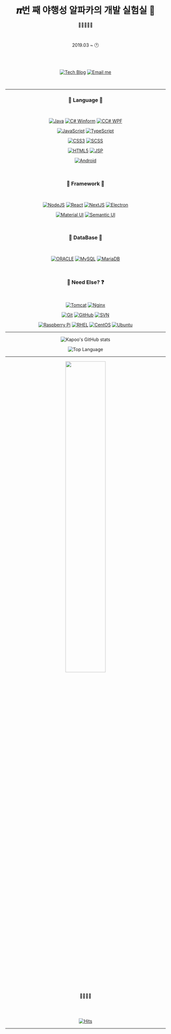 <h1 align="center">𝝅번 째 야행성 알파카의 개발 실험실 🦙</h1>
<p align="center">🦙🐾🐾🐾🐾</p>

<br />

<div align="center">
	
2019.03 ~ 🕐
	
<br />
<br />

[![Tech Blog](http://img.shields.io/badge/-Tech%20blog-29367e?style=flat&logo=github&logoWidth=25)](https://blog.itcode.dev)
[![Email me](https://img.shields.io/badge/Gmail-d14836?style=flat&logo=Gmail&logoColor=white&logoWidth=25&link=mailto:psj2716@gmail.com)](mailto:psj2716@gmail.com)
	
</div>

<br />

---

<h3 align="center">💎 Language 💎</h3>

<br />

<div align="center">

[![Java](http://img.shields.io/badge/java-007396?style=flat-square&logo=java&logoWidth=25)](https://www.java.com/ko/)
[![C# Winform](http://img.shields.io/badge/C%23%20Winform-239120?style=flat-square&logo=C%20Sharp&logoWidth=25)](https://docs.microsoft.com/ko-kr/dotnet/csharp/)
[![CC# WPF](http://img.shields.io/badge/C%23%20WPF-239120?style=flat-square&logo=C%20Sharp&logoWidth=25)](https://docs.microsoft.com/ko-kr/dotnet/csharp/)

[![JavaScript](http://img.shields.io/badge/JavaScript-F7DF1E?style=flat-square&logo=javascript&logoWidth=25&logoColor=000)](https://developer.mozilla.org/ko/docs/Web/JavaScript)
[![TypeScript](http://img.shields.io/badge/TypeScript-3178C6?style=flat-square&logo=typescript&logoWidth=25&logoColor=FFF)](https://www.typescriptlang.org/)

[![CSS3](http://img.shields.io/badge/CSS3-1572B6?style=flat-square&logo=css3&logoWidth=25)](https://developer.mozilla.org/ko/docs/Web/CSS)
[![SCSS](http://img.shields.io/badge/SCSS-CC6699?style=flat-square&logo=sass&logoWidth=25&logoColor=FFF)](https://sass-lang.com/)

[![HTML5](http://img.shields.io/badge/HTML5-E34F26?style=flat-square&logo=html5&logoWidth=25&logoColor=FFF)](https://developer.mozilla.org/ko/docs/Web/HTML)
[![JSP](http://img.shields.io/badge/JSP-007396?style=flat-square&logo=java&logoWidth=25)](https://ko.wikipedia.org/wiki/%EC%9E%90%EB%B0%94%EC%84%9C%EB%B2%84_%ED%8E%98%EC%9D%B4%EC%A7%80)

[![Android](http://img.shields.io/badge/Android-3DDC84?style=flat-square&logo=android&logoWidth=25&logoColor=FFF)](https://developer.android.com/?hl=ko)

</div>

<br />



<h3 align="center">🚀 Framework 🚀</h3>

<br />

<div align="center">

[![NodeJS](http://img.shields.io/badge/NodeJS-339933?style=flat-square&logo=node.js&logoWidth=25&logoColor=FFF)](https://nodejs.org/ko/)
[![React](http://img.shields.io/badge/React-333?style=flat-square&logo=react&logoWidth=25&logoColor=61DAFB)](https://ko.reactjs.org/)
[![NextJS](http://img.shields.io/badge/NextJS-FFF?style=flat-square&logo=next.js&logoWidth=25&logoColor=000)](https://nextjs.org/)
[![Electron](http://img.shields.io/badge/Electron-47848F?style=flat-square&logo=electron&logoWidth=25&logoColor=FFF)](https://www.electronjs.org/)

[![Material UI](http://img.shields.io/badge/Material%20UI-0081CB?style=flat-square&logo=materialui&logoWidth=25&logoColor=FFF)](https://mui.com/)
[![Semantic UI](http://img.shields.io/badge/Semantic%20UI-35BDB2?style=flat-square&logo=semanticweb&logoWidth=25&logoColor=FFF)](https://semantic-ui.com/)

</div>

<br />



<h3 align="center">🎁 DataBase 🎁</h3>

<br />

<div align="center">

[![ORACLE](http://img.shields.io/badge/ORACLE-FFF?style=flat-square&logo=oracle&logoWidth=25&logoColor=F00)](https://www.oracle.com/kr/index.html)
[![MySQL](http://img.shields.io/badge/MySQL-4479A1?style=flat-square&logo=mysql&logoWidth=25&logoColor=FFF)](https://www.mysql.com/)
[![MariaDB](http://img.shields.io/badge/MariaDB-003545?style=flat-square&logo=mariadb&logoWidth=25)](https://mariadb.org/)
	
</div>

<br />



<h3 align="center">👀 Need Else? ❓</h3>

<br />

<div align="center">

[![Tomcat](http://img.shields.io/badge/Tomcat-F8DC75?style=flat-square&logo=apachetomcat&logoWidth=25&logoColor=000)](https://tortoisesvn.net/)
[![Nginx](http://img.shields.io/badge/Nginx-009639?style=flat-square&logo=nginx&logoWidth=25&logoColor=FFF)](https://tortoisesvn.net/)

[![Git](http://img.shields.io/badge/Git-F05032?style=flat-square&logo=git&logoWidth=25&logoColor=FFF)](https://git-scm.com/)
[![GitHub](http://img.shields.io/badge/GitHub-000?style=flat-square&logo=github&logoWidth=25&logoColor=FFF)](https://github.com/)
[![SVN](http://img.shields.io/badge/SVN-809CC9?style=flat-square&logo=subversion&logoWidth=25&logoColor=FFF)](https://tortoisesvn.net/)

[![Raspberry Pi](http://img.shields.io/badge/RaspberryPi-F00?style=flat-square&logo=raspberrypi&logoWidth=25&logoColor=FFF)](https://www.raspberrypi.org/)
[![RHEL](http://img.shields.io/badge/RHEL-555?style=flat-square&logo=redhat&logoWidth=25&logoColor=EE0000)](https://www.redhat.com/ko)
[![CentOS](http://img.shields.io/badge/CentOS-262577?style=flat-square&logo=centos&logoWidth=25&logoColor=FFF)](https://www.centos.org/)
[![Ubuntu](http://img.shields.io/badge/Ubuntu-E95420?style=flat-square&logo=ubuntu&logoWidth=25&logoColor=FFF)](https://ubuntu.com/)

</div>

---

<div align="center">

![Kapoo's GitHub stats](https://github-readme-stats.vercel.app/api?username=RWB0104&show_icons=true&bg_color=30,0f0c29,302b63,24243e&title_color=ffd700&text_color=FFF&icon_color=ffd700&border_color=000&count_private=true)
	
![Top Language](https://github-readme-stats.vercel.app/api/top-langs/?username=RWB0104)
	
</div>

---

<div align="center">
	<img src="https://github.com/RWB0104/RWB0104/blob/master/%EB%8B%A4%EC%9A%B4%EB%A1%9C%EB%93%9C.gif?raw=true" width="50%" />
</div>

<br />

<p align="center">💖💘💖💘</p>

<br />
<br />



<div align="center">

[![Hits](https://hits.seeyoufarm.com/api/count/incr/badge.svg?url=https%3A%2F%2Fgithub.com%2FRWB0104&count_bg=%233A91FB&title_bg=%23555555&icon=github.svg&icon_color=%23E7E7E7&title=hits&edge_flat=false)](https://github.com/RWB0104)

</div>

---
